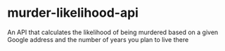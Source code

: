 # murder-likelihood-api
An API that calculates the likelihood of being murdered based on a given Google address and the number of years you plan to live there
